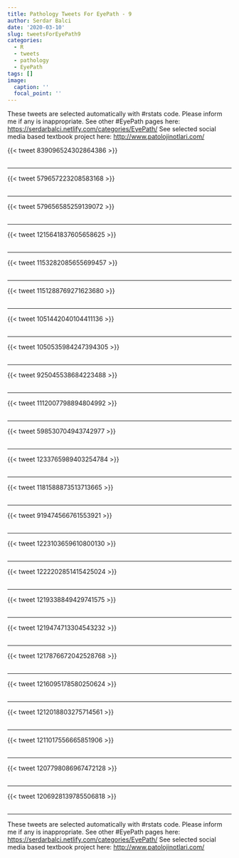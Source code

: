 ```yaml
---
title: Pathology Tweets For EyePath - 9
author: Serdar Balci
date: '2020-03-10'
slug: tweetsForEyePath9
categories:
  - R
  - tweets
  - pathology
  - EyePath
tags: []
image:
  caption: ''
  focal_point: ''
---
```



These tweets are selected automatically with #rstats code. Please inform me if any is inappropriate.
See other #EyePath pages here: https://serdarbalci.netlify.com/categories/EyePath/ 
See selected social media based textbook project here: http://www.patolojinotlari.com/

{{< tweet 839096524302864386 >}}
<br>
<br>
<hr>
{{< tweet 579657223208583168 >}}
<br>
<br>
<hr>
{{< tweet 579656585259139072 >}}
<br>
<br>
<hr>
{{< tweet 1215641837605658625 >}}
<br>
<br>
<hr>
{{< tweet 1153282085655699457 >}}
<br>
<br>
<hr>
{{< tweet 1151288769271623680 >}}
<br>
<br>
<hr>
{{< tweet 1051442040104411136 >}}
<br>
<br>
<hr>
{{< tweet 1050535984247394305 >}}
<br>
<br>
<hr>
{{< tweet 925045538684223488 >}}
<br>
<br>
<hr>
{{< tweet 1112007798894804992 >}}
<br>
<br>
<hr>
{{< tweet 598530704943742977 >}}
<br>
<br>
<hr>
{{< tweet 1233765989403254784 >}}
<br>
<br>
<hr>
{{< tweet 1181588873513713665 >}}
<br>
<br>
<hr>
{{< tweet 919474566761553921 >}}
<br>
<br>
<hr>
{{< tweet 1223103659610800130 >}}
<br>
<br>
<hr>
{{< tweet 1222202851415425024 >}}
<br>
<br>
<hr>
{{< tweet 1219338849429741575 >}}
<br>
<br>
<hr>
{{< tweet 1219474713304543232 >}}
<br>
<br>
<hr>
{{< tweet 1217876672042528768 >}}
<br>
<br>
<hr>
{{< tweet 1216095178580250624 >}}
<br>
<br>
<hr>
{{< tweet 1212018803275714561 >}}
<br>
<br>
<hr>
{{< tweet 1211017556665851906 >}}
<br>
<br>
<hr>
{{< tweet 1207798086967472128 >}}
<br>
<br>
<hr>
{{< tweet 1206928139785506818 >}}
<br>
<br>
<hr>


These tweets are selected automatically with #rstats code. Please inform me if any is inappropriate.
See other #EyePath pages here: https://serdarbalci.netlify.com/categories/EyePath/ 
See selected social media based textbook project here: http://www.patolojinotlari.com/
